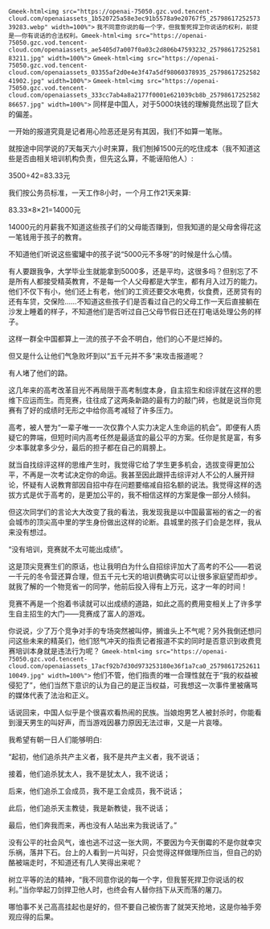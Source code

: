 `Gmeek-html<img src="https://openai-75050.gzc.vod.tencent-cloud.com/openaiassets_1b520725a58e3ec91b5578a9e20767f5_2579861725257339283.webp" width=100%">`
`我不同意你说的每一个字，但我誓死捍卫你说话的权利，前提是——你有说话的合法权利。`  ​​​
`Gmeek-html<img src="https://openai-75050.gzc.vod.tencent-cloud.com/openaiassets_ae5405d7a007f0a03c2d806b47593232_2579861725258183211.jpg" width=100%">`
`Gmeek-html<img src="https://openai-75050.gzc.vod.tencent-cloud.com/openaiassets_03355af2d0e4e3f47a5df98060378935_2579861725258241902.jpg" width=100%">`
`Gmeek-html<img src="https://openai-75050.gzc.vod.tencent-cloud.com/openaiassets_333cc7ab4a8a2177f0001e621039cb8b_2579861725258286657.jpg" width=100%">`
同样是中国人，对于5000块钱的理解竟然出现了巨大的偏差。

一开始的报道究竟是记者用心险恶还是另有其因，我们不如算一笔账。

就按途中同学说的7天每天六小时来算，我们刨掉1500元的吃住成本（我不知道这些是否由相关培训机构负责，但先这么算，不能诬陷他人）:

3500÷42=83.33元

我们按公务员标准，一天工作8小时，一个月工作21天来算:

83.33×8×21=14000元

14000元的月薪我不知道这些孩子们的父母能否赚到，但我知道的是父母舍得花这一笔钱用于孩子的教育。

不知道他们听说这些蜜罐中的孩子说“5000元不多呀”的时候是什么心情。

有人要跟我争，大学毕业生就能拿到5000多，还是平均，这很多吗？但别忘了不是所有人都接受精英教育，不是每一个人父母都是大学生，都有月入过万的能力。他们不仅下有小，他们还上有老，他们的工资还要交水电费，伙食费，还房贷有的还有车贷，交保险……不知道这些孩子们是否看过自己的父母工作一天后直接躺在沙发上睡着的样子，不知道他们是否听过自己父母节假日还在打电话处理公务的样子。

这样一群全中国都算上一流的孩子不会不明白，他们的心不是烂掉的。

但又是什么让他们气急败坏到以“五千元并不多”来攻击报道呢？

有人堵了他们的路。

这几年来的高考改革目光不再局限于高考制度本身，自主招生和综评就在这样的思维下应运而生。而竞赛，往往成了这两条新路的最有力的敲门砖，也就是说当你竞赛有了好的成绩时无形之中给你高考减轻了许多压力。

高考，被人誉为“一辈子唯一一次仅靠个人实力决定人生命运的机会”。即便有人质疑它的弊端，但短时间内高考任然是最适宜的最公平的方案。任你是贫是富，有多少本事就拿多少分，最后的担子都在自己的肩膀上。

就当自找综评这样的思维产生时，我觉得它给了学生更多机会，选拔变得更加公平，不再是一次考试决定你的命运。我甚至因此跟抨击综评对人不公的人展开辩论，怀疑有人说教育部因自招中存在问题要缩减自招名额的说法。我觉得这样的选拔方式是优于高考的，是更加公平的，我不相信这样的方案是像一部分人倾斜。

但这次同学们的言论大大改变了我的看法，我发现我是以中国最富裕的省之一的省会城市的顶尖高中里的学生身份做出这样的论断。县城里的孩子们会是怎样，我从来没有想过。

“没有培训，竞赛就不太可能出成绩”。

这是顶尖竞赛生们的原话，也让我明白为什么自招综评加大了高考的不公——若说一千元的冬令营还算合理，但五千元七天的培训费确实可以让很多家庭望而却步。就我了解的一个物竞省一的同学，他前后投入得有上万元，这才一年的时间！

竞赛不再是一个抱着书读就可以出成绩的道路，如此之高的费用变相关上了许多学生自主招生的大门——竞赛成了富人的游戏。

你说说，少了万个竞争对手的专场突然被叫停，搁谁头上不气呢？另外我倒还想问问这些未来的精英们，他们怒气冲天的指责记者报道不实的同时是否意识到收费竞赛培训本身就是违法行为呢？
`Gmeek-html<img src="https://openai-75050.gzc.vod.tencent-cloud.com/openaiassets_17acf92b7d30d973253180e36f1a7ca0_2579861725261110049.jpg" width=100%">`
他们不管，他们指责的唯一合理性就在于“我的权益被侵犯了”，他们当然下意识的认为自己的是正当权益，可我想这一次事件里被痛骂的媒体代表了法治和正义。

话说回来，中国人似乎是个很喜欢看热闹的民族。当娘炮男艺人被封杀时，你能看到漫天男生的叫好声，而当游戏因暴力原因无法过审，又是一片哀嚎。

我希望有朝一日人们能够明白:

“起初，他们追杀共产主义者，我不是共产主义者，我不说话；

接着，他们追杀犹太人，我不是犹太人，我不说话；

后来，他们追杀工会成员，我不是工会成员，我不说话；

此后，他们追杀天主教徒，我是新教徒，我不说话；

最后，他们奔我而来，再也没有人站出来为我说话了。”

没有公平的社会风气，谁也逃不过这一张大网，不要因为今天倒霉的不是你就幸灾乐祸，落井下石。台上的人看到一片叫好，只会觉得这样做理所应当，但自己的奶酪被端走时，不知道还有几人笑得出来呢？

树立平等的法的精神，“我不同意你说的每一个字，但我誓死捍卫你说话的权利。”当你举起刀剑捍卫他人时，也终会有人替你挡下从天而落的屠刀。

哪怕事不关己高高挂起也是好的，但不要自己被伤害了就哭天抢地，这是你袖手旁观应得的后果。​​​​
<!-- ##{"timestamp":1550332800}## -->